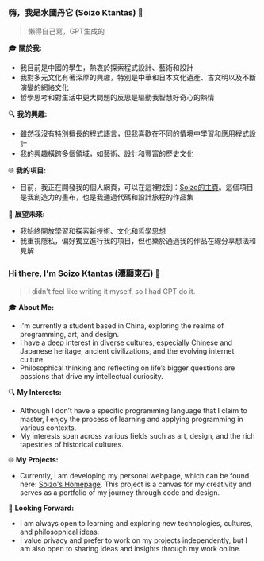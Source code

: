 ### 嗨，我是水圖丹它 (Soizo Ktantas) 👋
> 懶得自己寫，GPT生成的

🎓 **關於我:**
- 我目前是中國的學生，熱衷於探索程式設計、藝術和設計
- 我對多元文化有著深厚的興趣，特別是中華和日本文化遺產、古文明以及不斷演變的網絡文化
- 哲學思考和對生活中更大問題的反思是驅動我智慧好奇心的熱情

🔍 **我的興趣:**
- 雖然我沒有特別擅長的程式語言，但我喜歡在不同的情境中學習和應用程式設計
- 我的興趣橫跨多個領域，如藝術、設計和豐富的歷史文化

🌐 **我的項目:**
- 目前，我正在開發我的個人網頁，可以在這裡找到：[Soizo的主頁](https://soizo.github.io/)。這個項目是我創造力的畫布，也是我通過代碼和設計旅程的作品集

🤔 **展望未來:**
- 我始終開放學習和探索新技術、文化和哲學思想
- 我重視隱私，偏好獨立進行我的項目，但也樂於通過我的作品在線分享想法和見解

### Hi there, I'm Soizo Ktantas (灋顯東石) 👋
> I didn't feel like writing it myself, so I had GPT do it.

🎓 **About Me:**
- I'm currently a student based in China, exploring the realms of programming, art, and design.
- I have a deep interest in diverse cultures, especially Chinese and Japanese heritage, ancient civilizations, and the evolving internet culture.
- Philosophical thinking and reflecting on life’s bigger questions are passions that drive my intellectual curiosity.

🔍 **My Interests:**
- Although I don’t have a specific programming language that I claim to master, I enjoy the process of learning and applying programming in various contexts.
- My interests span across various fields such as art, design, and the rich tapestries of historical cultures.

🌐 **My Projects:**
- Currently, I am developing my personal webpage, which can be found here: [Soizo's Homepage](https://soizo.github.io/). This project is a canvas for my creativity and serves as a portfolio of my journey through code and design.

🤔 **Looking Forward:**
- I am always open to learning and exploring new technologies, cultures, and philosophical ideas. 
- I value privacy and prefer to work on my projects independently, but I am also open to sharing ideas and insights through my work online.
